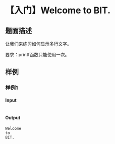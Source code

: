 # 【入门】Welcome to BIT.

## 题面描述

让我们来练习如何显示多行文字。

要求：printf函数只能使用一次。

## 样例

### 样例1

#### Input

```
```

#### Output

```
Welcome
to
BIT.
```

